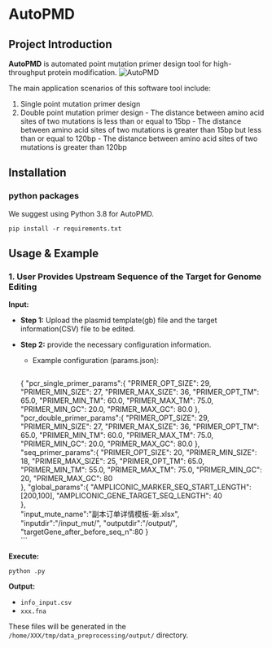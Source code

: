   
# AutoPMD
## Project Introduction  

**AutoPMD** is automated point mutation primer design tool for high-throughput protein modification.
![AutoPMD](https://github.com/editSeqDesign/AutoPMD/blob/main/AutoPMD/img/home.png)

The main application scenarios of this software tool include:
  1. Single point mutation primer design
  2. Double point mutation primer design
    - The distance between amino acid sites of two mutations is less than or equal to 15bp
    - The distance between amino acid sites of two mutations is greater than 15bp but less than or equal to 120bp
    - The distance between amino acid sites of two mutations is greater than 120bp

## Installation

### python packages
We suggest using Python 3.8 for AutoPMD.

```shell
pip install -r requirements.txt

```


## Usage & Example

### 1. User Provides Upstream Sequence of the Target for Genome Editing

**Input:**

- **Step 1:** Upload the plasmid template(gb) file and the target information(CSV) file to be edited.

- **Step 2:** provide the necessary configuration information.
    - Example configuration (params.json):
      ```json
    {
      "pcr_single_primer_params":{
          "PRIMER_OPT_SIZE": 29,
          "PRIMER_MIN_SIZE": 27,
          "PRIMER_MAX_SIZE": 36,
          "PRIMER_OPT_TM": 65.0,
          "PRIMER_MIN_TM": 60.0,
          "PRIMER_MAX_TM": 75.0,
          "PRIMER_MIN_GC": 20.0,
          "PRIMER_MAX_GC": 80.0
          },
      "pcr_double_primer_params":{
          "PRIMER_OPT_SIZE": 29,  
          "PRIMER_MIN_SIZE": 27,
          "PRIMER_MAX_SIZE": 36,
          "PRIMER_OPT_TM": 65.0,
          "PRIMER_MIN_TM": 60.0,
          "PRIMER_MAX_TM": 75.0,
          "PRIMER_MIN_GC": 20.0,
          "PRIMER_MAX_GC": 80.0
      },
      "seq_primer_params":{
          "PRIMER_OPT_SIZE": 20,
          "PRIMER_MIN_SIZE": 18,
          "PRIMER_MAX_SIZE": 25,
          "PRIMER_OPT_TM": 65.0,
          "PRIMER_MIN_TM": 55.0,
          "PRIMER_MAX_TM": 75.0,
          "PRIMER_MIN_GC": 20,
          "PRIMER_MAX_GC": 80  
        },
      "global_params":{
          "AMPLICONIC_MARKER_SEQ_START_LENGTH": [200,100],
          "AMPLICONIC_GENE_TARGET_SEQ_LENGTH": 40    
      },   
      "input_mute_name":"副本订单详情模板-新.xlsx",   
      "inputdir":"/input_mut/",
      "outputdir":"/output/",
      "targetGene_after_before_seq_n":80
    }    
      ```

**Execute:**

```shell
python .py
```
**Output:**

- `info_input.csv` 
- `xxx.fna` 

These files will be generated in the `/home/XXX/tmp/data_preprocessing/output/` directory.

